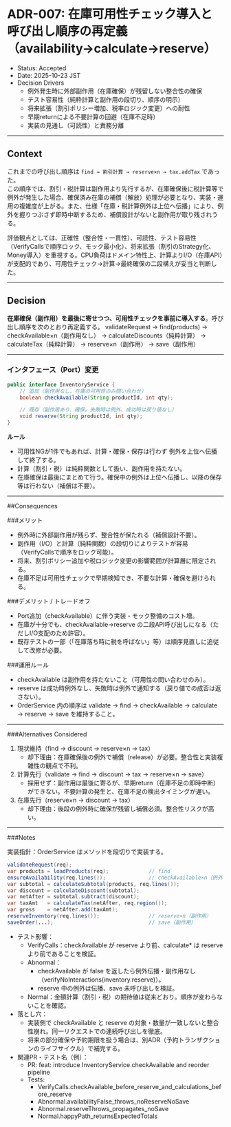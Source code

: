 # ADR-007: 在庫可用性チェック導入と呼び出し順序の再定義（availability→calculate→reserve）
- Status: Accepted
- Date: 2025-10-23 JST
- Decision Drivers
  - 例外発生時に外部副作用（在庫確保）が残留しない整合性の確保
  - テスト容易性（純粋計算と副作用の段切り、順序の明示）
  - 将来拡張（割引ポリシー増加、税率ロジック変更）への耐性
  - 早期returnによる不要計算の回避（在庫不足時）
  - 実装の見通し（可読性）と責務分離

---

## Context

これまでの呼び出し順序は `find → 割引計算 → reserve×n → tax.addTax` であった。  
この順序では、割引・税計算は副作用より先行するが、在庫確保後に税計算等で例外が発生した場合、確保済み在庫の補償（解放）処理が必要となり、実装・運用の複雑度が上がる。また、仕様「在庫・税計算例外は上位へ伝播」により、例外を握りつぶさず即時中断するため、補償設計がないと副作用が取り残されうる。

評価観点としては、正確性（整合性・一貫性）、可読性、テスト容易性（VerifyCallsで順序ロック、モック最小化）、将来拡張（割引のStrategy化、Money導入）を重視する。CPU負荷はドメイン特性上、計算よりI/O（在庫API）が支配的であり、可用性チェック→計算→最終確保の二段構えが妥当と判断した。

---

## Decision

**在庫確保（副作用）を最後に寄せつつ、可用性チェックを事前に導入する**。呼び出し順序を次のとおり再定義する。
validateRequest → find(products) → checkAvailable×n（副作用なし）
→ calculateDiscounts（純粋計算）
→ calculateTax（純粋計算）
→ reserve×n（副作用）
→ save（副作用）

---

### インタフェース（Port）変更

```java
public interface InventoryService {
    // 追加（副作用なし、在庫の可用性のみ問い合わせ）
    boolean checkAvailable(String productId, int qty);

    // 既存（副作用あり、確保。失敗時は例外、成功時は戻り値なし）
    void reserve(String productId, int qty);
}
```
**ルール**
- 可用性NGが1件でもあれば、計算・確保・保存は行わず 例外を上位へ伝播 して終了する。
- 計算（割引・税）は純粋関数として扱い、副作用を持たない。
- 在庫確保は最後にまとめて行う。確保中の例外は上位へ伝播し、以降の保存等は行わない（補償は不要）。

---

##Consequences

###メリット
- 例外時に外部副作用が残らず、整合性が保たれる（補償設計不要）。
- 副作用（I/O）と計算（純粋関数）の段切りによりテストが容易（VerifyCallsで順序をロック可能）。
- 将来、割引ポリシー追加や税ロジック変更の影響範囲が計算層に限定される。
- 在庫不足は可用性チェックで早期検知でき、不要な計算・確保を避けられる。

###デメリット / トレードオフ
- Port追加（checkAvailable）に伴う実装・モック整備のコスト増。
- 在庫が十分でも、checkAvailable→reserve の二段API呼び出しになる（ただしI/O支配のため許容）。
- 既存テストの一部（「在庫落ち時に税を呼ばない」等）は順序見直しに追従して改修が必要。

###運用ルール
- checkAvailable は副作用を持たないこと（可用性の問い合わせのみ）。
- reserve は成功時例外なし、失敗時は例外で通知する（戻り値での成否は返さない）。
- OrderService 内の順序は validate → find → checkAvailable → calculate → reserve → save を維持すること。

---

###Alternatives Considered

1. 現状維持（find → discount → reserve×n → tax）
	- 却下理由：在庫確保後の例外で補償（release）が必要。整合性と実装複雑性の観点で不利。
2. 計算先行（validate → find → discount → tax → reserve×n → save）
	- 採用せず：副作用は最後に寄るが、早期return（在庫不足の即時中断）ができない。不要計算の発生と、在庫不足の検出タイミングが遅い。
3. 在庫先行（reserve×n → discount → tax）
	- 却下理由：後段の例外時に確保が残留し補償必須。整合性リスクが高い。

---

###Notes

実装指針：OrderService はメソッドを段切りで実装する。

```java
validateRequest(req);
var products = loadProducts(req);             // find
ensureAvailability(req.lines());              // checkAvailable×n（例外で早期return）
var subtotal = calculateSubtotal(products, req.lines());
var discount = calculateDiscount(subtotal);
var netAfter = subtotal.subtract(discount);
var taxAmt   = calculateTax(netAfter, req.region());
var gross    = netAfter.add(taxAmt);
reserveInventory(req.lines());                // reserve×n（副作用）
saveOrder(...);                               // save（副作用）
```

- テスト影響：
	- VerifyCalls：checkAvailable が reserve より前、calculate* は reserve より前であることを検証。
	- Abnormal：
		- checkAvailable が false を返したら例外伝播・副作用なし（verifyNoInteractions(inventory.reserve)）。
		- reserve 中の例外は伝播、save 未呼び出しを検証。
	- Normal：金額計算（割引・税）の期待値は従来どおり。順序が変わらないことを確認。
- 落とし穴：
	- 実装側で checkAvailable と reserve の対象・数量が一致しないと整合性崩れ。同一リクエストでの連続呼び出しを徹底。
	- 将来の部分確保や予約期限を扱う場合は、別ADR（予約トランザクションのライフサイクル）で補完する。
- 関連PR・テスト名（例）：
	- PR: feat: introduce InventoryService.checkAvailable and reorder pipeline
	- Tests:
		- VerifyCalls.checkAvailable_before_reserve_and_calculations_before_reserve
		- Abnormal.availabilityFalse_throws_noReserveNoSave
		- Abnormal.reserveThrows_propagates_noSave
		- Normal.happyPath_returnsExpectedTotals
